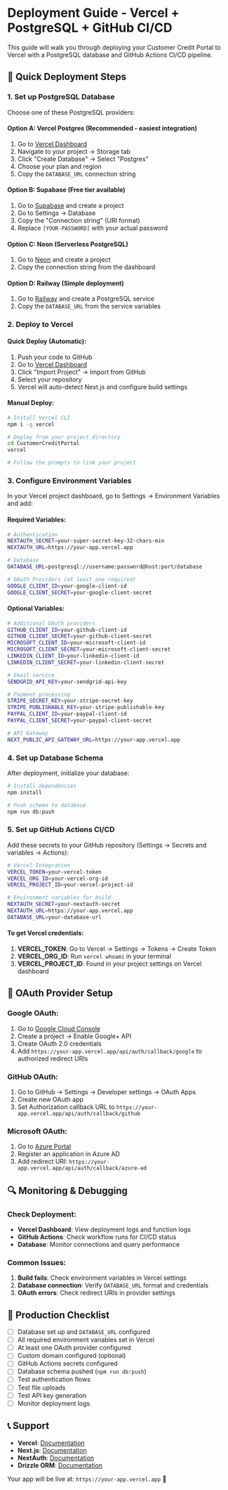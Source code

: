 # Deployment Guide - Vercel + PostgreSQL + GitHub CI/CD

This guide will walk you through deploying your Customer Credit Portal to Vercel with a PostgreSQL database and GitHub Actions CI/CD pipeline.

## 🚀 **Quick Deployment Steps**

### 1. **Set up PostgreSQL Database**

Choose one of these PostgreSQL providers:

#### Option A: **Vercel Postgres** (Recommended - easiest integration)
1. Go to [Vercel Dashboard](https://vercel.com/dashboard)
2. Navigate to your project → Storage tab
3. Click "Create Database" → Select "Postgres"
4. Choose your plan and region
5. Copy the `DATABASE_URL` connection string

#### Option B: **Supabase** (Free tier available)
1. Go to [Supabase](https://supabase.com) and create a project
2. Go to Settings → Database
3. Copy the "Connection string" (URI format)
4. Replace `[YOUR-PASSWORD]` with your actual password

#### Option C: **Neon** (Serverless PostgreSQL)
1. Go to [Neon](https://neon.tech) and create a project
2. Copy the connection string from the dashboard

#### Option D: **Railway** (Simple deployment)
1. Go to [Railway](https://railway.app) and create a PostgreSQL service
2. Copy the `DATABASE_URL` from the service variables

### 2. **Deploy to Vercel**

#### Quick Deploy (Automatic):
1. Push your code to GitHub
2. Go to [Vercel Dashboard](https://vercel.com/dashboard)
3. Click "Import Project" → Import from GitHub
4. Select your repository
5. Vercel will auto-detect Next.js and configure build settings

#### Manual Deploy:
```bash
# Install Vercel CLI
npm i -g vercel

# Deploy from your project directory
cd CustomerCreditPortal
vercel

# Follow the prompts to link your project
```

### 3. **Configure Environment Variables**

In your Vercel project dashboard, go to Settings → Environment Variables and add:

#### **Required Variables:**
```bash
# Authentication
NEXTAUTH_SECRET=your-super-secret-key-32-chars-min
NEXTAUTH_URL=https://your-app.vercel.app

# Database
DATABASE_URL=postgresql://username:password@host:port/database

# OAuth Providers (at least one required)
GOOGLE_CLIENT_ID=your-google-client-id
GOOGLE_CLIENT_SECRET=your-google-client-secret
```

#### **Optional Variables:**
```bash
# Additional OAuth providers
GITHUB_CLIENT_ID=your-github-client-id
GITHUB_CLIENT_SECRET=your-github-client-secret
MICROSOFT_CLIENT_ID=your-microsoft-client-id
MICROSOFT_CLIENT_SECRET=your-microsoft-client-secret
LINKEDIN_CLIENT_ID=your-linkedin-client-id
LINKEDIN_CLIENT_SECRET=your-linkedin-client-secret

# Email service
SENDGRID_API_KEY=your-sendgrid-api-key

# Payment processing
STRIPE_SECRET_KEY=your-stripe-secret-key
STRIPE_PUBLISHABLE_KEY=your-stripe-publishable-key
PAYPAL_CLIENT_ID=your-paypal-client-id
PAYPAL_CLIENT_SECRET=your-paypal-client-secret

# API Gateway
NEXT_PUBLIC_API_GATEWAY_URL=https://your-app.vercel.app
```

### 4. **Set up Database Schema**

After deployment, initialize your database:

```bash
# Install dependencies
npm install

# Push schema to database
npm run db:push
```

### 5. **Set up GitHub Actions CI/CD**

Add these secrets to your GitHub repository (Settings → Secrets and variables → Actions):

```bash
# Vercel Integration
VERCEL_TOKEN=your-vercel-token
VERCEL_ORG_ID=your-vercel-org-id
VERCEL_PROJECT_ID=your-vercel-project-id

# Environment variables for build
NEXTAUTH_SECRET=your-nextauth-secret
NEXTAUTH_URL=https://your-app.vercel.app
DATABASE_URL=your-database-url
```

#### To get Vercel credentials:
1. **VERCEL_TOKEN**: Go to Vercel → Settings → Tokens → Create Token
2. **VERCEL_ORG_ID**: Run `vercel whoami` in your terminal
3. **VERCEL_PROJECT_ID**: Found in your project settings on Vercel dashboard

## 🔧 **OAuth Provider Setup**

### Google OAuth:
1. Go to [Google Cloud Console](https://console.cloud.google.com)
2. Create a project → Enable Google+ API
3. Create OAuth 2.0 credentials
4. Add `https://your-app.vercel.app/api/auth/callback/google` to authorized redirect URIs

### GitHub OAuth:
1. Go to GitHub → Settings → Developer settings → OAuth Apps
2. Create new OAuth app
3. Set Authorization callback URL to `https://your-app.vercel.app/api/auth/callback/github`

### Microsoft OAuth:
1. Go to [Azure Portal](https://portal.azure.com)
2. Register an application in Azure AD
3. Add redirect URI: `https://your-app.vercel.app/api/auth/callback/azure-ad`

## 🔍 **Monitoring & Debugging**

### Check Deployment:
- **Vercel Dashboard**: View deployment logs and function logs
- **GitHub Actions**: Check workflow runs for CI/CD status
- **Database**: Monitor connections and query performance

### Common Issues:
1. **Build fails**: Check environment variables in Vercel settings
2. **Database connection**: Verify `DATABASE_URL` format and credentials
3. **OAuth errors**: Check redirect URIs in provider settings

## 🚀 **Production Checklist**

- [ ] Database set up and `DATABASE_URL` configured
- [ ] All required environment variables set in Vercel
- [ ] At least one OAuth provider configured
- [ ] Custom domain configured (optional)
- [ ] GitHub Actions secrets configured
- [ ] Database schema pushed (`npm run db:push`)
- [ ] Test authentication flows
- [ ] Test file uploads
- [ ] Test API key generation
- [ ] Monitor deployment logs

## 📞 **Support**

- **Vercel**: [Documentation](https://vercel.com/docs)
- **Next.js**: [Documentation](https://nextjs.org/docs)
- **NextAuth**: [Documentation](https://next-auth.js.org)
- **Drizzle ORM**: [Documentation](https://orm.drizzle.team)

Your app will be live at: `https://your-app.vercel.app` 🎉

